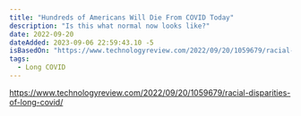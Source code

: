 ```yaml
---
title: "Hundreds of Americans Will Die From COVID Today"
description: "Is this what normal now looks like?"
date: 2022-09-20
dateAdded: 2023-09-06 22:59:43.10 -5
isBasedOn: "https://www.technologyreview.com/2022/09/20/1059679/racial-disparities-of-long-covid/"
tags:
  - Long COVID
---
```


https://www.technologyreview.com/2022/09/20/1059679/racial-disparities-of-long-covid/
